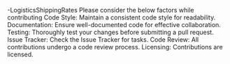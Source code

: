 -LogisticsShippingRates
    Please consider the below factors while contributing
    Code Style:
    Maintain a consistent code style for readability.
    Documentation:
    Ensure well-documented code for effective collaboration.
    Testing:
    Thoroughly test your changes before submitting a pull request.
    Issue Tracker:
    Check the Issue Tracker for tasks.
    Code Review:
    All contributions undergo a code review process.
    Licensing:
    Contributions are licensed.
